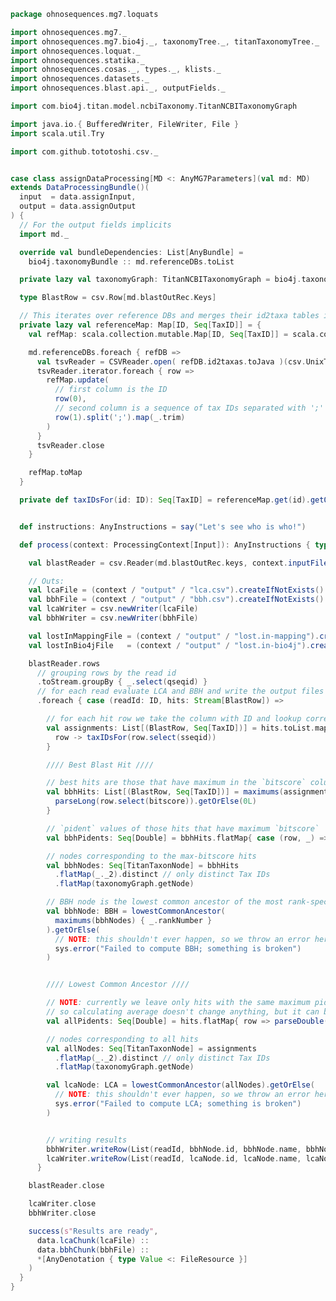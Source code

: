 
```scala
package ohnosequences.mg7.loquats

import ohnosequences.mg7._
import ohnosequences.mg7.bio4j._, taxonomyTree._, titanTaxonomyTree._
import ohnosequences.loquat._
import ohnosequences.statika._
import ohnosequences.cosas._, types._, klists._
import ohnosequences.datasets._
import ohnosequences.blast.api._, outputFields._

import com.bio4j.titan.model.ncbiTaxonomy.TitanNCBITaxonomyGraph

import java.io.{ BufferedWriter, FileWriter, File }
import scala.util.Try

import com.github.tototoshi.csv._


case class assignDataProcessing[MD <: AnyMG7Parameters](val md: MD)
extends DataProcessingBundle()(
  input  = data.assignInput,
  output = data.assignOutput
) {
  // For the output fields implicits
  import md._

  override val bundleDependencies: List[AnyBundle] =
    bio4j.taxonomyBundle :: md.referenceDBs.toList

  private lazy val taxonomyGraph: TitanNCBITaxonomyGraph = bio4j.taxonomyBundle.graph

  type BlastRow = csv.Row[md.blastOutRec.Keys]

  // This iterates over reference DBs and merges their id2taxa tables in one Map
  private lazy val referenceMap: Map[ID, Seq[TaxID]] = {
    val refMap: scala.collection.mutable.Map[ID, Seq[TaxID]] = scala.collection.mutable.Map()

    md.referenceDBs.foreach { refDB =>
      val tsvReader = CSVReader.open( refDB.id2taxas.toJava )(csv.UnixTSVFormat)
      tsvReader.iterator.foreach { row =>
        refMap.update(
          // first column is the ID
          row(0),
          // second column is a sequence of tax IDs separated with ';'
          row(1).split(';').map(_.trim)
        )
      }
      tsvReader.close
    }

    refMap.toMap
  }

  private def taxIDsFor(id: ID): Seq[TaxID] = referenceMap.get(id).getOrElse(Seq())


  def instructions: AnyInstructions = say("Let's see who is who!")

  def process(context: ProcessingContext[Input]): AnyInstructions { type Out <: OutputFiles } = {

    val blastReader = csv.Reader(md.blastOutRec.keys, context.inputFile(data.blastChunk))

    // Outs:
    val lcaFile = (context / "output" / "lca.csv").createIfNotExists()
    val bbhFile = (context / "output" / "bbh.csv").createIfNotExists()
    val lcaWriter = csv.newWriter(lcaFile)
    val bbhWriter = csv.newWriter(bbhFile)

    val lostInMappingFile = (context / "output" / "lost.in-mapping").createIfNotExists()
    val lostInBio4jFile   = (context / "output" / "lost.in-bio4j").createIfNotExists()

    blastReader.rows
      // grouping rows by the read id
      .toStream.groupBy { _.select(qseqid) }
      // for each read evaluate LCA and BBH and write the output files
      .foreach { case (readId: ID, hits: Stream[BlastRow]) =>

        // for each hit row we take the column with ID and lookup corresponding TaxIDs
        val assignments: List[(BlastRow, Seq[TaxID])] = hits.toList.map { row =>
          row -> taxIDsFor(row.select(sseqid))
        }

        //// Best Blast Hit ////

        // best hits are those that have maximum in the `bitscore` column
        val bbhHits: List[(BlastRow, Seq[TaxID])] = maximums(assignments) { case (row, _) =>
          parseLong(row.select(bitscore)).getOrElse(0L)
        }

        // `pident` values of those hits that have maximum `bitscore`
        val bbhPidents: Seq[Double] = bbhHits.flatMap{ case (row, _) => parseDouble(row.select(pident)) }

        // nodes corresponding to the max-bitscore hits
        val bbhNodes: Seq[TitanTaxonNode] = bbhHits
          .flatMap(_._2).distinct // only distinct Tax IDs
          .flatMap(taxonomyGraph.getNode)

        // BBH node is the lowest common ancestor of the most rank-specific nodes
        val bbhNode: BBH = lowestCommonAncestor(
          maximums(bbhNodes) { _.rankNumber }
        ).getOrElse(
          // NOTE: this shouldn't ever happen, so we throw an error here
          sys.error("Failed to compute BBH; something is broken")
        )


        //// Lowest Common Ancestor ////

        // NOTE: currently we leave only hits with the same maximum pident,
        // so calculating average doesn't change anything, but it can be changed
        val allPidents: Seq[Double] = hits.flatMap{ row => parseDouble(row.select(pident)) }

        // nodes corresponding to all hits
        val allNodes: Seq[TitanTaxonNode] = assignments
          .flatMap(_._2).distinct // only distinct Tax IDs
          .flatMap(taxonomyGraph.getNode)

        val lcaNode: LCA = lowestCommonAncestor(allNodes).getOrElse(
          // NOTE: this shouldn't ever happen, so we throw an error here
          sys.error("Failed to compute LCA; something is broken")
        )


        // writing results
        bbhWriter.writeRow(List(readId, bbhNode.id, bbhNode.name, bbhNode.rank, f"${averageOf(bbhPidents)}%.2f"))
        lcaWriter.writeRow(List(readId, lcaNode.id, lcaNode.name, lcaNode.rank, f"${averageOf(allPidents)}%.2f"))
      }

    blastReader.close

    lcaWriter.close
    bbhWriter.close

    success(s"Results are ready",
      data.lcaChunk(lcaFile) ::
      data.bbhChunk(bbhFile) ::
      *[AnyDenotation { type Value <: FileResource }]
    )
  }
}

```




[main/scala/mg7/bio4j/bundle.scala]: ../bio4j/bundle.scala.md
[main/scala/mg7/bio4j/taxonomyTree.scala]: ../bio4j/taxonomyTree.scala.md
[main/scala/mg7/bio4j/titanTaxonomyTree.scala]: ../bio4j/titanTaxonomyTree.scala.md
[main/scala/mg7/csv.scala]: ../csv.scala.md
[main/scala/mg7/data.scala]: ../data.scala.md
[main/scala/mg7/dataflow.scala]: ../dataflow.scala.md
[main/scala/mg7/dataflows/full.scala]: ../dataflows/full.scala.md
[main/scala/mg7/dataflows/noFlash.scala]: ../dataflows/noFlash.scala.md
[main/scala/mg7/loquats/1.flash.scala]: 1.flash.scala.md
[main/scala/mg7/loquats/2.split.scala]: 2.split.scala.md
[main/scala/mg7/loquats/3.blast.scala]: 3.blast.scala.md
[main/scala/mg7/loquats/4.assign.scala]: 4.assign.scala.md
[main/scala/mg7/loquats/5.merge.scala]: 5.merge.scala.md
[main/scala/mg7/loquats/6.count.scala]: 6.count.scala.md
[main/scala/mg7/loquats/7.stats.scala]: 7.stats.scala.md
[main/scala/mg7/loquats/8.summary.scala]: 8.summary.scala.md
[main/scala/mg7/package.scala]: ../package.scala.md
[main/scala/mg7/parameters.scala]: ../parameters.scala.md
[main/scala/mg7/referenceDB.scala]: ../referenceDB.scala.md
[test/scala/mg7/counts.scala]: ../../../../test/scala/mg7/counts.scala.md
[test/scala/mg7/lca.scala]: ../../../../test/scala/mg7/lca.scala.md
[test/scala/mg7/pipeline.scala]: ../../../../test/scala/mg7/pipeline.scala.md
[test/scala/mg7/taxonomy.scala]: ../../../../test/scala/mg7/taxonomy.scala.md